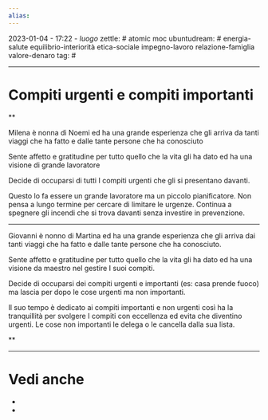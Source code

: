 ```yaml
---
alias: 
---
```

2023-01-04 - 17:22 - *luogo*
zettle: # atomic moc
ubuntudream: # energia-salute equilibrio-interiorità etica-sociale impegno-lavoro relazione-famiglia valore-denaro 
tag: #

---
# Compiti urgenti e compiti importanti


**

Milena è nonna di Noemi ed ha una grande esperienza che gli arriva da tanti viaggi che ha fatto e dalle tante persone che ha conosciuto

Sente affetto e gratitudine per tutto quello che la vita gli ha dato ed ha una visione di grande lavoratore

Decide di occuparsi di tutti I compiti urgenti che gli si presentano davanti.

Questo lo fa essere un grande lavoratore ma un piccolo pianificatore. Non pensa a lungo termine per cercare di limitare le urgenze. Continua a spegnere gli incendi che si trova davanti senza investire in prevenzione.

  

---

Giovanni è nonno di Martina ed ha una grande esperienza che gli arriva dai tanti viaggi che ha fatto e dalle tante persone che ha conosciuto.

Sente affetto e gratitudine per tutto quello che la vita gli ha dato ed ha una visione da maestro nel gestire I suoi compiti.

Decide di occuparsi dei compiti urgenti e importanti (es: casa prende fuoco) ma lascia per dopo le cose urgenti ma non importanti.

Il suo tempo è dedicato ai compiti importanti e non urgenti così ha la tranquillità per svolgere I compiti con eccellenza ed evita che diventino urgenti. Le cose non importanti le delega o le cancella dalla sua lista.

  
**


---
# Vedi anche
- 
- 